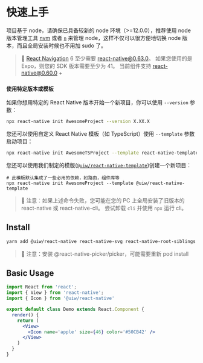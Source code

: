快速上手
===

项目基于 node，请确保已具备较新的 node 环境（>=12.0.0），推荐使用 node 版本管理工具 [nvm](https://github.com/creationix/nvm) 或者 [`n`](https://github.com/tj/n) 来管理 node，这样不仅可以很方便地切换 node 版本，而且全局安装时候也不用加 sudo 了。

> 🚧  [React Navigation](https://github.com/react-navigation/react-navigation) 6 至少需要 [react-native@0.63.0](https://github.com/facebook/react-native)。 如果您使用的是 Expo，则您的 SDK 版本需要至少为 41。 
> 当前组件支持 [react-native@0.60.0](https://github.com/facebook/react-native) +
<!--rehype:style=border-left: 8px solid #ffe564;background-color: #ffe56440;padding: 12px 16px;-->

### `使用特定版本或模板`

如果你想用特定的 React Native 版本开始一个新项目，你可以使用 `--version` 参数：

```bash
npx react-native init AwesomeProject --version X.XX.X
```

您还可以使用自定义 React Native 模板（如 TypeScript）使用 `--template` 参数启动项目：

```bash
npx react-native init AwesomeTSProject --template react-native-template-typescript
```

您还可以使用我们制定的模版([`@uiw/react-native-template`](https://github.com/uiwjs/react-native-template))创建一个新项目：

<!--rehype:style=background-color: rgb(118 247 149);-->
```shell
# 此模板默认集成了一些必用的依赖，如路由，组件库等
npx react-native init AwesomeProject --template @uiw/react-native-template
```

> 🚧  注意：如果上述命令失败，您可能在您的 PC 上全局安装了旧版本的 react-native 或 react-native-cli。 尝试卸载 `cli` 并使用 `npx` 运行 cli。
<!--rehype:style=border-left: 8px solid #ffe564;background-color: #ffe56440;padding: 12px 16px;-->


## Install

```bash
yarn add @uiw/react-native react-native-svg react-native-root-siblings @react-native-picker/picker
```

> 🚧  注意：安装 @react-native-picker/picker，可能需要重新 pod install
<!--rehype:style=border-left: 8px solid #ffe564;background-color: #ffe56440;padding: 12px 16px;-->

## Basic Usage

<!--rehype:snack=true-->
```jsx
import React from 'react';
import { View } from 'react-native';
import { Icon } from '@uiw/react-native'

export default class Demo extends React.Component {
  render() {
    return (
      <View>
        <Icon name='apple' size={46} color='#50CB42' />
      </View>
    )
  }
}
```

